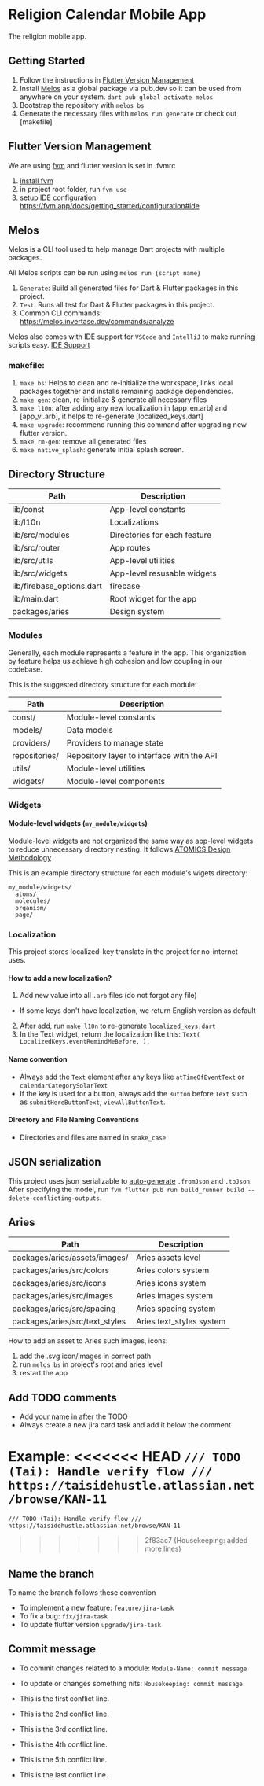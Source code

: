 # Religion Calendar Mobile App

The religion mobile app.

## Getting Started

1. Follow the instructions in [Flutter Version Management](#Flutter-Version-Management)
2. Install [Melos](#Melos) as a global package via pub.dev so it can be used from anywhere on your system. `dart pub global activate melos`
3. Bootstrap the repository with `melos bs`
4. Generate the necessary files with `melos run generate` or check out [makefile]

## Flutter Version Management

We are using [fvm](https://fvm.app/docs/getting_started/overview) and flutter version is set in .fvmrc

1. [install fvm](https://fvm.app/docs/getting_started/installation)
2. in project root folder, run `fvm use`
3. setup IDE configuration https://fvm.app/docs/getting_started/configuration#ide

## Melos

Melos is a CLI tool used to help manage Dart projects with multiple packages.

All Melos scripts can be run using `melos run {script name}`

1. `Generate`: Build all generated files for Dart & Flutter packages in this project.
2. `Test`: Runs all test for Dart & Flutter packages in this project.
3. Common CLI commands: https://melos.invertase.dev/commands/analyze

Melos also comes with IDE support for `VSCode` and `IntelliJ` to make running scripts easy.
[IDE Support](https://melos.invertase.dev/ide-support)

### makefile:

1. `make bs`: Helps to clean and re-initialize the workspace, links local packages together and installs remaining package dependencies.
2. `make gen`: clean, re-initialize & generate all necessary files
3. `make l10n`: after adding any new localization in [app_en.arb] and [app_vi.arb], it helps to re-generate [localized_keys.dart]
4. `make upgrade`: recommend running this command after upgrading new flutter version.
5. `make rm-gen`: remove all generated files
6. `make native_splash`: generate initial splash screen.

## Directory Structure

| Path                      | Description                  |
| ------------------------- | ---------------------------- |
| lib/const                 | App-level constants          |
| lib/l10n                  | Localizations                |
| lib/src/modules           | Directories for each feature |
| lib/src/router            | App routes                   |
| lib/src/utils             | App-level utilities          |
| lib/src/widgets           | App-level resusable widgets  |
| lib/firebase_options.dart | firebase                     |
| lib/main.dart             | Root widget for the app      |
| packages/aries            | Design system                |

### Modules

Generally, each module represents a feature in the app. This organization by feature helps us achieve high cohesion and low coupling in our codebase.

This is the suggested directory structure for each module:

| Path          | Description                                |
| ------------- | ------------------------------------------ |
| const/        | Module-level constants                     |
| models/       | Data models                                |
| providers/    | Providers to manage state                  |
| repositories/ | Repository layer to interface with the API |
| utils/        | Module-level utilities                     |
| widgets/      | Module-level components                    |

### Widgets

#### Module-level widgets (`my_module/widgets`)

Module-level widgets are not organized the same way as app-level widgets to reduce unnecessary directory nesting. It follows [ATOMICS Design Methodology](https://medium.com/@maag070208/atomic-design-15c502fd128e)

This is an example directory structure for each module's wigets directory:

```
my_module/widgets/
  atoms/
  molecules/
  organism/
  page/
```

### Localization

This project stores localized-key translate in the project for no-internet uses.

#### How to add a new localization?

1. Add new value into all `.arb` files (do not forgot any file)

- If some keys don't have localization, we return English version as default

2. After add, run `make l10n` to re-generate `localized_keys.dart`
3. In the Text widget, return the localization like this:
   `Text(
  LocalizedKeys.eventRemindMeBefore,
),`

#### Name convention

- Always add the `Text` element after any keys like `atTimeOfEventText` or `calendarCategorySolarText`
- If the key is used for a button, always add the `Button` before `Text` such as `submitHereButtonText`, `viewAllButtonText`.

#### Directory and File Naming Conventions

- Directories and files are named in `snake_case`

## JSON serialization

This project uses json_serializable to [auto-generate](https://flutter.dev/docs/development/data-and-backend/json#serializing-json-using-code-generation-libraries) `.fromJson` and `.toJson`.
After specifying the model, run `fvm flutter pub run build_runner build --delete-conflicting-outputs`.

## Aries

| Path                           | Description              |
| ------------------------------ | ------------------------ |
| packages/aries/assets/images/  | Aries assets level       |
| packages/aries/src/colors      | Aries colors system      |
| packages/aries/src/icons       | Aries icons system       |
| packages/aries/src/images      | Aries images system      |
| packages/aries/src/spacing     | Aries spacing system     |
| packages/aries/src/text_styles | Aries text_styles system |

How to add an asset to Aries such images, icons:

1. add the .svg icon/images in correct path
2. run `melos bs` in project's root and aries level
3. restart the app

## Add TODO comments

- Add your name in after the TODO
- Always create a new jira card task and add it below the comment

Example:
<<<<<<< HEAD
`/// TODO (Tai): Handle verify flow
        /// https://taisidehustle.atlassian.net/browse/KAN-11`
=======
`/// TODO (Tai): Handle verify flow
        /// https://taisidehustle.atlassian.net/browse/KAN-11`

> > > > > > > 2f83ac7 (Housekeeping: added more lines)

## Name the branch

To name the branch follows these convention

- To implement a new feature: `feature/jira-task`
- To fix a bug: `fix/jira-task`
- To update flutter version `upgrade/jira-task`

## Commit message

- To commit changes related to a module: `Module-Name: commit message`
- To update or changes something nits: `Housekeeping: commit message`

- This is the first conflict line.
- This is the 2nd conflict line.
- This is the 3rd conflict line.
- This is the 4th conflict line.
- This is the 5th conflict line.
- This is the last conflict line.
